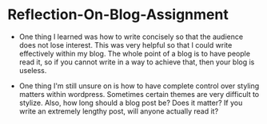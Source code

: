 # Reflection-On-Blog-Assignment

- One thing I learned was how to write concisely so that the audience does not lose interest. This was very helpful so that I could write effectively within my blog. The whole point of a blog is to have people read it, so if you cannot write in a way to achieve that, then your blog is useless.

- One thing I'm still unsure on is how to have complete control over styling matters within wordpress. Sometimes certain themes are very difficult to stylize. Also, how long should a blog post be? Does it matter? If you write an extremely lengthy post, will anyone actually read it?
